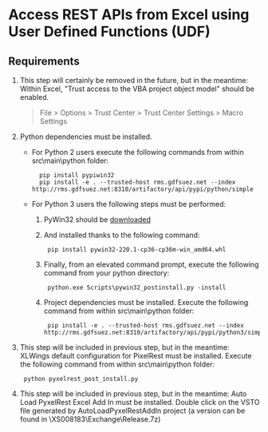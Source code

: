 # Access REST APIs from Excel using User Defined Functions (UDF)

## Requirements

1. This step will certainly be removed in the future, but in the meantime: Within Excel, "Trust access to the VBA project object model" should be enabled.
    > File > Options > Trust Center > Trust Center Settings > Macro Settings
2. Python dependencies must be installed.
    * For Python 2 users execute the following commands from within src\main\python folder:
    
            pip install pypiwin32
            pip install -e . --trusted-host rms.gdfsuez.net --index http://rms.gdfsuez.net:8310/artifactory/api/pypi/python/simple
    * For Python 3 users the following steps must be performed:
        1. PyWin32 should be [downloaded](http://www.lfd.uci.edu/~gohlke/pythonlibs/#pywin32)
        2. And installed thanks to the following command:
        
                pip install pywin32-220.1-cp36-cp36m-win_amd64.whl
        3. Finally, from an elevated command prompt, execute the following command from your python directory:
        
                python.exe Scripts\pywin32_postinstall.py -install
        4. Project dependencies must be installed. Execute the following command from within src\main\python folder:
    
                pip install -e . --trusted-host rms.gdfsuez.net --index http://rms.gdfsuez.net:8310/artifactory/api/pypi/python3/simple
3. This step will be included in previous step, but in the meantime: XLWings default configuration for PixelRest must be installed. Execute the following command from within src\main\python folder:

        python pyxelrest_post_install.py
4. This step will be included in previous step, but in the meantime: Auto Load PyxelRest Excel Add In must be installed. Double click on the VSTO file generated by AutoLoadPyxelRestAddIn project (a version can be found in \\XS008183\Exchange\Release.7z)
